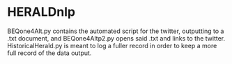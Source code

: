 # HERALDnlp

BEQone4Alt.py contains the automated script for the twitter, outputting to a .txt document, and BEQone4Altp2.py opens said .txt and links to the twitter.  HistoricalHerald.py is meant to log a fuller record in order to keep a more full record of the data output.
